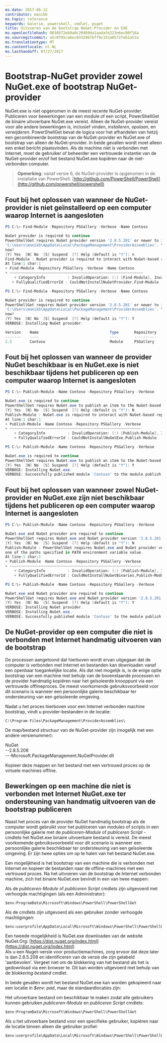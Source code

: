 ```yaml
---
ms.date: 2017-06-12
contributor: manikb
ms.topic: reference
keywords: Galerie, powershell, cmdlet, psget
title: Uitvoeren van de bootstrap NuGet-Provider en EXE
ms.openlocfilehash: 0036972eb9a0c20469da1aadafe223e6ec80f16a
ms.sourcegitcommit: a5c0795ca6ec9332967bff9c151a8572feb1a53a
ms.translationtype: MT
ms.contentlocale: nl-NL
ms.lasthandoff: 07/27/2017
---
```

# <a name="bootstrap-both-nuget-provider-and-nugetexe-or-bootstrap-only-nuget-provider"></a>Bootstrap-NuGet provider zowel NuGet.exe of bootstrap NuGet-provider

NuGet.exe is niet opgenomen in de meest recente NuGet-provider.
Publiceren voor bewerkingen van een module of een script, PowerShellGet de binaire uitvoerbare NuGet.exe vereist.
Alleen de NuGet-provider vereist voor alle andere bewerkingen is, inclusief *vinden*, *installeren*, *opslaan*, en *verwijderen*.
PowerShellGet bevat de logica voor het afhandelen van hetzij een gecombineerde bootstrap van de NuGet-provider en NuGet.exe of bootstrap van alleen de NuGet-provider.
In beide gevallen wordt moet alleen een enkel bericht plaatsvinden.
Als de machine niet is verbonden met Internet, moet de gebruiker of beheerder een vertrouwde instantie van de NuGet-provider en/of het bestand NuGet.exe kopiëren naar de niet-verbonden computer.

>**Opmerking**: vanaf versie 6, de NuGet-provider is opgenomen in de installatie van PowerShell. [http://github.com/PowerShell/PowerShell](http://github.com/powershell/powershell)

## <a name="resolving-error-when-the-nuget-provider-has-not-been-installed-on-a-machine-that-is-internet-connected"></a>Fout bij het oplossen van wanneer de NuGet-provider is niet geïnstalleerd op een computer waarop Internet is aangesloten

```powershell
PS C:\> Find-Module -Repository PSGallery -Verbose -Name Contoso

NuGet provider is required to continue
PowerShellGet requires NuGet provider version '2.8.5.201' or newer to interact with NuGet-based repositories. The NuGet provider must be available in 'C:\Program Files\PackageManagement\ProviderAssemblies' or
'C:\Users\manikb\AppData\Local\PackageManagement\ProviderAssemblies'. You can also install the NuGet provider by running 'Install-PackageProvider -Name NuGet -MinimumVersion 2.8.5.201 -Force'. Do you want PowerShellGet to install and import the NuGet provider
now?
[Y] Yes  [N] No  [S] Suspend  [?] Help (default is "Y"): n
Find-Module : NuGet provider is required to interact with NuGet-based repositories. Please ensure that '2.8.5.201' or newer version of NuGet provider is installed.
At line:1 char:1
+ Find-Module -Repository PSGallery -Verbose -Name Contoso
+ ~~~~~~~~~~~~~~~~~~~~~~~~~~~~~~~~~~~~~~~~~~~~~~~~~~~~~~~~~~~~
    + CategoryInfo          : InvalidOperation: (:) [Find-Module], InvalidOperationException
   + FullyQualifiedErrorId : CouldNotInstallNuGetProvider,Find-Module

PS C:\> Find-Module -Repository PSGallery -Verbose -Name Contoso

NuGet provider is required to continue
PowerShellGet requires NuGet provider version '2.8.5.201' or newer to interact with NuGet-based repositories. The NuGet provider must be available in 'C:\Program Files\PackageManagement\ProviderAssemblies' or
'C:\Users\manikb\AppData\Local\PackageManagement\ProviderAssemblies'. You can also install the NuGet provider by running 'Install-PackageProvider -Name NuGet -MinimumVersion 2.8.5.201 -Force'. Do you want PowerShellGet to install and import the NuGet provider
now?
[Y] Yes  [N] No  [S] Suspend  [?] Help (default is "Y"): Y
VERBOSE: Installing NuGet provider.

Version    Name                                Type       Repository           Description
-------    ----                                ----       ----------           -----------
2.5        Contoso                             Module     PSGallery        Contoso module
```
## <a name="resolving-error-when-the-nuget-provider-is-available-and-nugetexe-is-not-available-during-the-publish-operation-on-a-machine-that-is-internet-connected"></a>Fout bij het oplossen van wanneer de provider NuGet beschikbaar is en NuGet.exe is niet beschikbaar tijdens het publiceren op een computer waarop Internet is aangesloten

```powershell
PS C:\> Publish-Module -Name Contoso -Repository PSGallery -Verbose

NuGet.exe is required to continue
PowerShellGet requires NuGet.exe to publish an item to the NuGet-based repositories. NuGet.exe must be available under one of the paths specified in PATH environment variable value. Do you want PowerShellGet to install NuGet.exe now?
[Y] Yes  [N] No  [S] Suspend  [?] Help (default is "Y"): N
Publish-Module : NuGet.exe is required to interact with NuGet-based repositories. Please ensure that NuGet.exe is available under one of the paths specified in PATH environment variable value.
At line:1 char:1
+ Publish-Module -Name Contoso -Repository PSGallery -Verbose
+ ~~~~~~~~~~~~~~~~~~~~~~~~~~~~~~~~~~~~~~~~~~~~~~~~~~~~~~~~~~~
    + CategoryInfo          : InvalidOperation: (:) [Publish-Module], InvalidOperationException
    + FullyQualifiedErrorId : CouldNotInstallNuGetExe,Publish-Module

PS C:\> Publish-Module -Name Contoso -Repository PSGallery -Verbose

NuGet.exe is required to continue
PowerShellGet requires NuGet.exe to publish an item to the NuGet-based repositories. NuGet.exe must be available under one of the paths specified in PATH environment variable value. Do you want PowerShellGet to install NuGet.exe now?
[Y] Yes  [N] No  [S] Suspend  [?] Help (default is "Y"): Y
VERBOSE: Installing NuGet.exe.
VERBOSE: Successfully published module 'Contoso' to the module publish location 'https://www.powershellgallery.com/api/v2/'. Please allow few minutes for 'Contoso' to show up in the search results.
```

## <a name="resolving-error-when-both-nuget-provider-and-nugetexe-are-not-available-during-the-publish-operation-on-a-machine-that-is-internet-connected"></a>Fout bij het oplossen van wanneer zowel NuGet-provider en NuGet.exe zijn niet beschikbaar tijdens het publiceren op een computer waarop Internet is aangesloten

```powershell
PS C:\> Publish-Module -Name Contoso -Repository PSGallery -Verbose

NuGet.exe and NuGet provider are required to continue
PowerShellGet requires NuGet.exe and NuGet provider version '2.8.5.201' or newer to interact with the NuGet-based repositories. Do you want PowerShellGet to install both NuGet.exe and NuGet provider now?
[Y] Yes  [N] No  [S] Suspend  [?] Help (default is "Y"): N
Publish-Module : PowerShellGet requires NuGet.exe and NuGet provider version '2.8.5.201' or newer to interact with the NuGet-based repositories. Please ensure that '2.8.5.201' or newer version of NuGet provider is installed and NuGet.exe is available under 
one of the paths specified in PATH environment variable value.
At line:1 char:1
+ Publish-Module -Name Contoso -Repository PSGallery -Verbose
+ ~~~~~~~~~~~~~~~~~~~~~~~~~~~~~~~~~~~~~~~~~~~~~~~~~~~~~~~~~~~
    + CategoryInfo          : InvalidOperation: (:) [Publish-Module], InvalidOperationException
    + FullyQualifiedErrorId : CouldNotInstallNuGetBinaries,Publish-Module

PS C:\> Publish-Module -Name Contoso -Repository PSGallery -Verbose

NuGet.exe and NuGet provider are required to continue
PowerShellGet requires NuGet.exe and NuGet provider version '2.8.5.201' or newer to interact with the NuGet-based repositories. Do you want PowerShellGet to install both NuGet.exe and NuGet provider now?
[Y] Yes  [N] No  [S] Suspend  [?] Help (default is "Y"): Y
VERBOSE: Installing NuGet provider.
VERBOSE: Installing NuGet.exe.
VERBOSE: Successfully published module 'Contoso' to the module publish location 'https://www.powershellgallery.com/api/v2/'. Please allow few minutes for 'Contoso' to show up in the search results.
```

## <a name="manually-bootstrapping-the-nuget-provider-on-a-machine-that-is-not-connected-to-the-internet"></a>De NuGet-provider op een computer die niet is verbonden met Internet handmatig uitvoeren van de bootstrap

De processen aangetoond dat hierboven wordt ervan uitgegaan dat de computer is verbonden met Internet en bestanden kan downloaden vanaf een openbaar toegankelijke locatie.
Als dat niet mogelijk is, is de enige optie bootstrap van een machine met behulp van de bovenstaande processen en de provider handmatig kopiëren naar het geïsoleerde knooppunt via een vertrouwde offlineproces.
De meest voorkomende gebruiksvoorbeeld voor dit scenario is wanneer een persoonlijke galerie beschikbaar ter ondersteuning van een geïsoleerde omgeving.

Nadat u het proces hierboven voor een Internet verbonden machine bootstrap, vindt u provider-bestanden in de locatie:
```
C:\Program Files\PackageManagement\ProviderAssemblies\
```

De map/bestand structuur van de NuGet-provider zijn (mogelijk met een andere versienummer):

NuGet<br>
--2.8.5.208<br>
---Microsoft.PackageManagement.NuGetProvider.dll

Kopieer deze mappen en het bestand met een vertrouwd proces op de virtuele machines offline.

## <a name="manually-bootstrapping-nugetexe-to-support-publish-operations-on-a-machine-that-is-not-connected-to-the-internet"></a>Bewerkingen op een machine die niet is verbonden met Internet NuGet.exe ter ondersteuning van handmatig uitvoeren van de bootstrap publiceren

Naast het proces van de provider NuGet handmatig bootstrap als de computer wordt gebruikt voor het publiceren van modules of scripts in een persoonlijke galerie met de *publiceren-Module* of *publiceren Script* -cmdlets het NuGet.exe binaire uitvoerbare bestand is vereist.
De meest voorkomende gebruiksvoorbeeld voor dit scenario is wanneer een persoonlijke galerie beschikbaar ter ondersteuning van een geïsoleerde omgeving.
Er zijn twee opties om op te halen van het bestand NuGet.exe.

Een mogelijkheid is het bootstrap van een machine die is verbonden met Internet en kopieer de bestanden naar de offline-machines met een vertrouwd proces.
Na het uitvoeren van de bootstrap de Internet verbonden machine, zich het binaire NuGet.exe bevindt in een van twee mappen:

Als de *publiceren-Module* of *publiceren Script* cmdlets zijn uitgevoerd met verhoogde machtigingen (als een Administrator):
```
$env:ProgramData\Microsoft\Windows\PowerShell\PowerShellGet
```

Als de cmdlets zijn uitgevoerd als een gebruiker zonder verhoogde machtigingen:
```
$env:userprofile\AppData\Local\Microsoft\Windows\PowerShell\PowerShellGet\
```

Een tweede mogelijkheid is NuGet.exe downloaden van de website NuGet.Org: [https://dist.nuget.org/index.html](https://dist.nuget.org/index.html)<br>
Als u een Nuget-versie voor productiemachines, zorg ervoor dat deze later is dan 2.8.5.208 en identificeren van de versie die zijn gelabeld 'aanbevolen'.
Vergeet niet om de blokkering van het bestand als het is gedownload via een browser te.
Dit kan worden uitgevoerd met behulp van de *blokkering bestand* cmdlet.

In beide gevallen wordt het bestand NuGet.exe kan worden gekopieerd naar een locatie in *$env: pad*, maar de standaardlocaties zijn:

Het uitvoerbare bestand om beschikbaar te maken zodat alle gebruikers kunnen gebruiken *publiceren-Module* en *publiceren Script* cmdlets:
```
$env:ProgramData\Microsoft\Windows\PowerShell\PowerShellGet
```

Als u het uitvoerbare bestand voor een specifieke gebruiker, kopiëren naar de locatie binnen alleen die gebruiker profiel:
```
$env:userprofile\AppData\Local\Microsoft\Windows\PowerShell\PowerShellGet\
```

